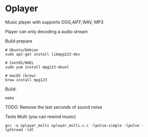 # Oplayer
Music player with supports OGG,AIFF,WAV, MP3

Player can only decoding a audio stream

Build prepare
```
# Ubuntu/Debian
sudo apt-get install libmpg123-dev

# CentOS/RHEL
sudo yum install mpg123-devel

# macOS (brew)
brew install mpg123
```

Build:

```
make
```

TODO: Remove the last seconds of sound noise


Tests Multi (you can rewind music)
```
gcc -o oplayer_multi oplayer_multi.c.c -lpulse-simple -lpulse -lpthread -ldl
```